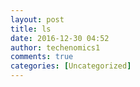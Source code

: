 ```yaml
---
layout: post
title: ls
date: 2016-12-30 04:52
author: techenomics1
comments: true
categories: [Uncategorized]
---
```

